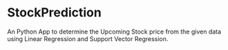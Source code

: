 # StockPrediction
An Python App to determine the Upcoming Stock price from the given data using Linear Regression and Support Vector Regression.
